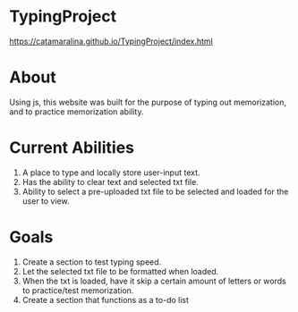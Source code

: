 # TypingProject
https://catamaralina.github.io/TypingProject/index.html

# About
Using js, this website was built for the purpose of typing out memorization, and to practice memorization ability. 

# Current Abilities
1. A place to type and locally store user-input text.
2. Has the ability to clear text and selected txt file.
3. Ability to select a pre-uploaded txt file to be selected and loaded for the user to view.

# Goals
1. Create a section to test typing speed.
2. Let the selected txt file to be formatted when loaded.
3. When the txt is loaded, have it skip a certain amount of letters or words to practice/test memorization.
4. Create a section that functions as a to-do list
